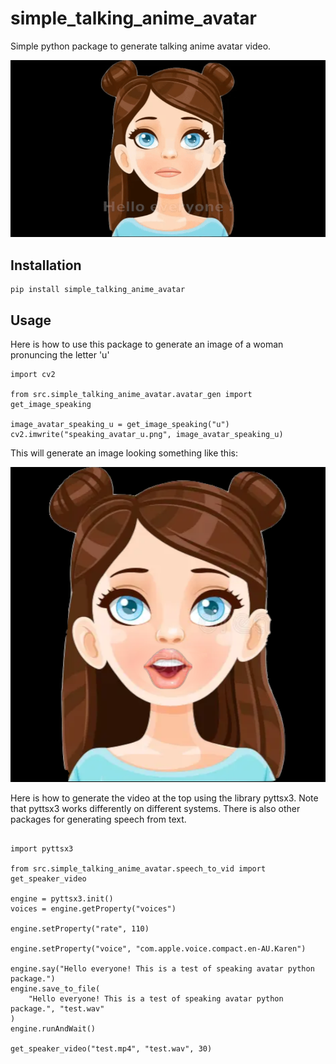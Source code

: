 # simple_talking_anime_avatar
Simple python package to generate talking anime avatar video.

![Talking avatar example](https://github.com/snow884/simple_talking_anime_avatar/raw/master/speaking_avatar_example.gif "Speaking avatar gif")

## Installation

```
pip install simple_talking_anime_avatar
```

## Usage

Here is how to use this package to generate an image of a woman pronuncing the letter 'u'
```
import cv2

from src.simple_talking_anime_avatar.avatar_gen import get_image_speaking

image_avatar_speaking_u = get_image_speaking("u")
cv2.imwrite("speaking_avatar_u.png", image_avatar_speaking_u)
```

This will generate an image looking something like this:

![Pronuncing u](https://github.com/snow884/simple_talking_anime_avatar/raw/master/speaking_avatar_u.png "Pronuncing u")

Here is how to generate the video at the top using the library pyttsx3. Note that pyttsx3 works differently on different systems. There is also other packages for generating speech from text.
```

import pyttsx3

from src.simple_talking_anime_avatar.speech_to_vid import get_speaker_video

engine = pyttsx3.init()
voices = engine.getProperty("voices")

engine.setProperty("rate", 110)

engine.setProperty("voice", "com.apple.voice.compact.en-AU.Karen")

engine.say("Hello everyone! This is a test of speaking avatar python package.")
engine.save_to_file(
    "Hello everyone! This is a test of speaking avatar python package.", "test.wav"
)
engine.runAndWait()

get_speaker_video("test.mp4", "test.wav", 30)
```